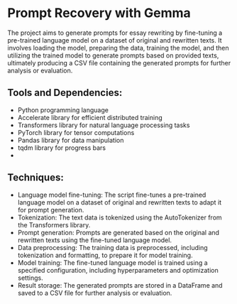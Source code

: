# Prompt Recovery with Gemma
The project aims to generate prompts for essay rewriting by fine-tuning a pre-trained language model on a dataset of original and rewritten texts. It involves loading the model, preparing the data, training the model, and then utilizing the trained model to generate prompts based on provided texts, ultimately producing a CSV file containing the generated prompts for further analysis or evaluation.

## Tools and Dependencies:
- Python programming language
- Accelerate library for efficient distributed training
- Transformers library for natural language processing tasks
- PyTorch library for tensor computations
- Pandas library for data manipulation
- tqdm library for progress bars
- 
## Techniques:
- Language model fine-tuning: The script fine-tunes a pre-trained language model on a dataset of original and rewritten texts to adapt it for prompt generation.
- Tokenization: The text data is tokenized using the AutoTokenizer from the Transformers library.
- Prompt generation: Prompts are generated based on the original and rewritten texts using the fine-tuned language model.
- Data preprocessing: The training data is preprocessed, including tokenization and formatting, to prepare it for model training.
- Model training: The fine-tuned language model is trained using a specified configuration, including hyperparameters and optimization settings.
- Result storage: The generated prompts are stored in a DataFrame and saved to a CSV file for further analysis or evaluation.
